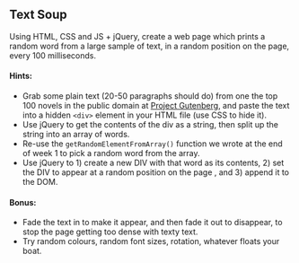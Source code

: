 ## Text Soup

Using HTML, CSS and JS + jQuery, create a web page which prints a random word from a large sample of text, in a random position on the page, every 100 milliseconds.

#### Hints:
- Grab some plain text (20-50 paragraphs should do) from one the top 100 novels in the public domain at [Project Gutenberg](https://www.gutenberg.org/browse/scores/top), and paste the text into a hidden `<div>` element in your HTML file (use CSS to hide it).
- Use jQuery to get the contents of the div as a string, then split up the string into an array of words.
- Re-use the `getRandomElementFromArray()` function we wrote at the end of week 1 to pick a random word from the array.
- Use jQuery to 1) create a new DIV with that word as its contents, 2) set the DIV to appear at a random position on the page , and 3) append it to the DOM. 


#### Bonus:
- Fade the text in to make it appear, and then fade it out to disappear, to stop the page getting too dense with texty text.
- Try random colours, random font sizes, rotation, whatever floats your boat.